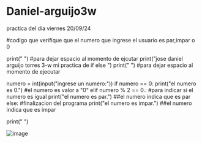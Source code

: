 # Daniel-arguijo3w
practica del dia viernes 20/09/24


#codigo que verifique que el numero que ingrese el usuario es par,impar o 0

print(" ") #para dejar espacio al momento de ejcutar 
print("jose daniel arguijo torres 3-w mi practica de if else ") 
print(" ") #para dejar espacio al momento de ejecutar 

numero = int(input("ingrese un numero:")) 
if numero == 0:
    print("el numero es 0.") #el numero es valor a "0"
elif numero % 2 == 0.: #para indicar si el numero es igual 
    print("el numero es par.") ##el numero indica que es par 
else: #finalizacion del programa 
    print("el numero es impar.") ##el numero indica que es impar    

print(" ") 


![image](https://github.com/user-attachments/assets/ca15d9eb-afa9-4213-be74-9b6792c42c66)
